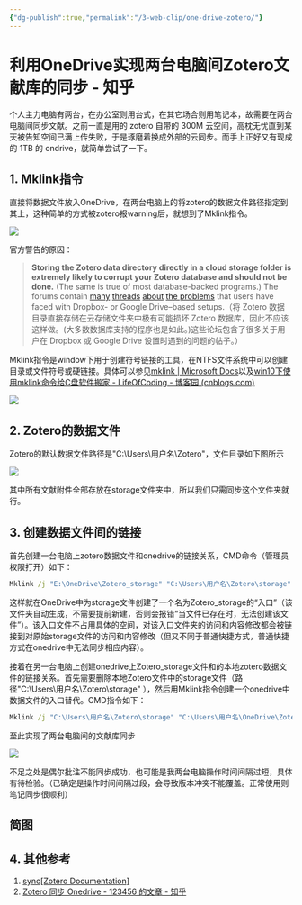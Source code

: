 ```yaml
---
{"dg-publish":true,"permalink":"/3-web-clip/one-drive-zotero/"}
---
```


# 利用OneDrive实现两台电脑间Zotero文献库的同步 - 知乎

个人主力电脑有两台，在办公室则用台式，在其它场合则用笔记本，故需要在两台电脑间同步文献。之前一直是用的 zotero 自带的 300M 云空间，高枕无忧直到某天被告知空间已满上传失败，于是琢磨着换成外部的云同步。而手上正好又有现成的 1TB 的 ondrive，就简单尝试了一下。

## 1. Mklink指令

直接将数据文件放入OneDrive，在两台电脑上的将zotero的数据文件路径指定到其上，这种简单的方式被zotero报warning后，就想到了Mklink指令。

![](https://pic2.zhimg.com/v2-dec4bbe49fe1d76f442c1a216d16b3d9_b.jpg)

官方警告的原因：

> **Storing the Zotero data directory directly in a cloud storage folder is extremely likely to corrupt your Zotero database and should not be done.** (The same is true of most database-backed programs.) The forums contain [many](https://www.zotero.org/forum/discussion/13359/) [threads](https://www.zotero.org/forum/discussion/27900/synching-to-dropbox/) [about](https://www.zotero.org/forum/discussion/6128/dropbox-and-zotero-15-case-conflicts/) [the problems](https://www.zotero.org/forum/discussion/24593/backing-up-a-large-database-without-corrupting-it/) that users have faced with Dropbox- or Google Drive–based setups.（将 Zotero 数据目录直接存储在云存储文件夹中极有可能损坏 Zotero 数据库，因此不应该这样做。(大多数数据库支持的程序也是如此。)这些论坛包含了很多关于用户在 Dropbox 或 Google Drive 设置时遇到的问题的帖子。）

Mklink指令是window下用于创建符号链接的工具，在NTFS文件系统中可以创建目录或文件符号或硬链接。具体可以参见[mklink | Microsoft Docs](https://docs.microsoft.com/en-us/windows-server/administration/windows-commands/mklink)以及[win10下使用mklink命令给C盘软件搬家 - LifeOfCoding - 博客园 (cnblogs.com)](https://www.cnblogs.com/life-of-coding/p/10871831.html)

![](https://pic3.zhimg.com/v2-d5e336f59783e20d12817d1f80497c36_b.jpg)

## 2. Zotero的数据文件

Zotero的默认数据文件路径是"C:\\Users\\用户名\\Zotero"，文件目录如下图所示

![](https://pic2.zhimg.com/v2-c5e363fb6bc713e22585a8b681745c31_b.jpg)

其中所有文献附件全部存放在storage文件夹中，所以我们只需同步这个文件夹就行。

## 3. 创建数据文件间的链接

首先创建一台电脑上zotero数据文件和onedrive的链接关系，CMD命令（管理员权限打开）如下：

```cmd
Mklink /j "E:\OneDrive\Zotero_storage" "C:\Users\用户名\Zotero\storage"
```

这样就在OneDrive中为storage文件创建了一个名为Zotero\_storage的“入口”（该文件夹自动生成，不需要提前新建，否则会报错“当文件已存在时，无法创建该文件”）。该入口文件不占用具体的空间，对该入口文件夹的访问和内容修改都会被链接到对原始storage文件的访问和内容修改（但又不同于普通快捷方式，普通快捷方式在onedrive中无法同步相应内容）。

接着在另一台电脑上创建onedrive上Zotero\_storage文件和的本地zotero数据文件的链接关系。首先需要删除本地Zotero文件中的storage文件（路径"C:\\Users\\用户名\\Zotero\\storage" ），然后用Mklink指令创建一个onedrive中数据文件的入口替代。CMD指令如下：

```cmd
Mklink /j "C:\Users\用户名\Zotero\storage" "C:\Users\用户名\OneDrive\Zotero_storage"
```

至此实现了两台电脑间的文献库同步

![](https://pic3.zhimg.com/v2-aa34851dc94103cacfdbc405b0a9202a_b.jpg)

不足之处是偶尔批注不能同步成功，也可能是我两台电脑操作时间间隔过短，具体有待检验。（已确定是操作时间间隔过段，会导致版本冲突不能覆盖。正常使用则笔记同步很顺利）

## 简图
<style>
.container {font-family: sans-serif; text-align: center;}
.button-wrapper button {z-index: 1;height: 40px; width: 100px; margin: 10px;padding: 5px;}
.excalidraw .App-menu_top .buttonList { display: flex;}
.excalidraw-wrapper { height: 800px; margin: 50px; position: relative;}
:root[dir="ltr"] .excalidraw .layer-ui__wrapper .zen-mode-transition.App-menu_bottom--transition-left {transform: none;}
</style><script src="https://unpkg.com/react@17/umd/react.production.min.js"></script><script src="https://unpkg.com/react-dom@17/umd/react-dom.production.min.js"></script><script type="text/javascript" src="https://unpkg.com/@excalidraw/excalidraw/dist/excalidraw.production.min.js"></script><div id="利用OneDrive实现两台电脑间Zotero文献库的同步_-_知乎_20220322-22_52_38excalidraw.md0"></div><script>(function(){const InitialData={"type":"excalidraw","version":2,"source":"https://excalidraw.com","elements":[{"type":"text","version":287,"versionNonce":1505169673,"isDeleted":false,"id":"PLEDi3Rg","fillStyle":"hachure","strokeWidth":1,"strokeStyle":"solid","roughness":1,"opacity":100,"angle":0,"x":-599.5714285714287,"y":-217.21428571428567,"strokeColor":"#2b8a3e","backgroundColor":"transparent","width":180,"height":35,"seed":485955113,"groupIds":[],"strokeSharpness":"sharp","boundElements":[{"id":"tTJa2-suRJeVsGafeV_Yx","type":"arrow"},{"id":"ystW1pN8s8RXJ4OMFWU-s","type":"arrow"}],"updated":1647961526747,"link":null,"fontSize":28,"fontFamily":1,"text":"Zotero cloud","rawText":"Zotero cloud","baseline":25,"textAlign":"left","verticalAlign":"top","containerId":null,"originalText":"Zotero cloud"},{"type":"rectangle","version":217,"versionNonce":1846135305,"isDeleted":false,"id":"KxNbQ5mf4CbKZHRsjP73A","fillStyle":"hachure","strokeWidth":1,"strokeStyle":"solid","roughness":1,"opacity":100,"angle":0,"x":-604.5714285714287,"y":-52.214285714285666,"strokeColor":"#5c940d","backgroundColor":"transparent","width":126,"height":81,"seed":575372519,"groupIds":[],"strokeSharpness":"sharp","boundElements":[{"id":"AVh1fYRv","type":"text"},{"id":"F1KuZFNMdmGSU8LFsuYSR","type":"arrow"},{"id":"tTJa2-suRJeVsGafeV_Yx","type":"arrow"}],"updated":1647961384925,"link":null},{"type":"text","version":195,"versionNonce":668366599,"isDeleted":false,"id":"AVh1fYRv","fillStyle":"hachure","strokeWidth":1,"strokeStyle":"solid","roughness":1,"opacity":100,"angle":0,"x":-599.5714285714287,"y":-29.214285714285666,"strokeColor":"#5c940d","backgroundColor":"transparent","width":116,"height":35,"seed":400845065,"groupIds":[],"strokeSharpness":"sharp","boundElements":[],"updated":1647961384925,"link":null,"fontSize":28,"fontFamily":1,"text":"data","rawText":"data","baseline":25,"textAlign":"center","verticalAlign":"middle","containerId":"KxNbQ5mf4CbKZHRsjP73A","originalText":"data"},{"type":"rectangle","version":294,"versionNonce":321402473,"isDeleted":false,"id":"vki1SrkrzXs3hXvw-p0UP","fillStyle":"hachure","strokeWidth":1,"strokeStyle":"solid","roughness":1,"opacity":100,"angle":0,"x":-300,"y":-40,"strokeColor":"#5f3dc4","backgroundColor":"transparent","width":201,"height":81,"seed":364464135,"groupIds":[],"strokeSharpness":"sharp","boundElements":[{"id":"IAkSSzY0","type":"text"},{"id":"RjWV_-7dlu_WpW-BuGxju","type":"arrow"},{"id":"aW5UJYZGZzjU-r3MIRUzJ","type":"arrow"}],"updated":1647961905687,"link":null},{"type":"text","version":273,"versionNonce":996901031,"isDeleted":false,"id":"IAkSSzY0","fillStyle":"hachure","strokeWidth":1,"strokeStyle":"solid","roughness":1,"opacity":100,"angle":0,"x":-295,"y":-17,"strokeColor":"#5f3dc4","backgroundColor":"transparent","width":191,"height":35,"seed":862216169,"groupIds":[],"strokeSharpness":"sharp","boundElements":[],"updated":1647961905687,"link":null,"fontSize":28,"fontFamily":1,"text":"attachments","rawText":"attachments","baseline":25,"textAlign":"center","verticalAlign":"middle","containerId":"vki1SrkrzXs3hXvw-p0UP","originalText":"attachments"},{"type":"ellipse","version":473,"versionNonce":1350802377,"isDeleted":false,"id":"jMPPE6UiYmPHWsmZs3vf1","fillStyle":"hachure","strokeWidth":1,"strokeStyle":"solid","roughness":1,"opacity":100,"angle":0,"x":-482.57142857142867,"y":145.78571428571433,"strokeColor":"#c92a2a","backgroundColor":"transparent","width":269,"height":134,"seed":1803595559,"groupIds":[],"strokeSharpness":"sharp","boundElements":[{"id":"2nYVPodO","type":"text"},{"id":"F1KuZFNMdmGSU8LFsuYSR","type":"arrow"},{"id":"RjWV_-7dlu_WpW-BuGxju","type":"arrow"}],"updated":1647961384926,"link":null},{"type":"text","version":373,"versionNonce":516356647,"isDeleted":false,"id":"2nYVPodO","fillStyle":"hachure","strokeWidth":1,"strokeStyle":"solid","roughness":1,"opacity":100,"angle":0,"x":-477.57142857142867,"y":177.78571428571433,"strokeColor":"#c92a2a","backgroundColor":"transparent","width":259,"height":70,"seed":226654921,"groupIds":[],"strokeSharpness":"sharp","boundElements":[],"updated":1647961846702,"link":null,"fontSize":28,"fontFamily":1,"text":"zotero Local in \nmaster PC","rawText":"zotero Local in master PC","baseline":60,"textAlign":"center","verticalAlign":"middle","containerId":"jMPPE6UiYmPHWsmZs3vf1","originalText":"zotero Local in master PC"},{"type":"arrow","version":1031,"versionNonce":2009059303,"isDeleted":false,"id":"F1KuZFNMdmGSU8LFsuYSR","fillStyle":"hachure","strokeWidth":1,"strokeStyle":"solid","roughness":2,"opacity":100,"angle":6.050040832470876,"x":-520.1478673472433,"y":13.326618990581377,"strokeColor":"#000000","backgroundColor":"transparent","width":127.91884334875738,"height":149.41832812743925,"seed":866980649,"groupIds":[],"strokeSharpness":"round","boundElements":[],"updated":1647961966636,"link":null,"startBinding":{"elementId":"KxNbQ5mf4CbKZHRsjP73A","gap":1.339243333597004,"focus":0.43458658339464173},"endBinding":{"elementId":"jMPPE6UiYmPHWsmZs3vf1","gap":1.3739109901489428,"focus":0.38737704820719676},"lastCommittedPoint":null,"startArrowhead":null,"endArrowhead":"arrow","points":[[0,0],[127.91884334875738,149.41832812743925]]},{"type":"arrow","version":720,"versionNonce":898175623,"isDeleted":false,"id":"RjWV_-7dlu_WpW-BuGxju","fillStyle":"hachure","strokeWidth":1,"strokeStyle":"solid","roughness":1,"opacity":100,"angle":0,"x":-194.95904687818427,"y":46.742857142857154,"strokeColor":"#000000","backgroundColor":"transparent","width":122.78622272635198,"height":99.49629503871634,"seed":1994013097,"groupIds":[],"strokeSharpness":"round","boundElements":[],"updated":1647961905731,"link":null,"startBinding":{"elementId":"vki1SrkrzXs3hXvw-p0UP","gap":5.742857142857147,"focus":-0.40940318182417584},"endBinding":{"elementId":"jMPPE6UiYmPHWsmZs3vf1","gap":1.2713991794620227,"focus":-0.3280770865484326},"lastCommittedPoint":null,"startArrowhead":null,"endArrowhead":"arrow","points":[[0,0],[-122.78622272635198,99.49629503871634]]},{"type":"arrow","version":632,"versionNonce":2136039785,"isDeleted":false,"id":"tTJa2-suRJeVsGafeV_Yx","fillStyle":"hachure","strokeWidth":1,"strokeStyle":"solid","roughness":1,"opacity":100,"angle":0,"x":-536.5238934778725,"y":-54.21428571428567,"strokeColor":"#000000","backgroundColor":"transparent","width":24.242547910007374,"height":127,"seed":641618279,"groupIds":[],"strokeSharpness":"round","boundElements":[],"updated":1647961846698,"link":null,"startBinding":{"elementId":"KxNbQ5mf4CbKZHRsjP73A","gap":2,"focus":-0.04333507640578296},"endBinding":{"elementId":"PLEDi3Rg","gap":1,"focus":-0.008800871030581676},"lastCommittedPoint":null,"startArrowhead":null,"endArrowhead":"arrow","points":[[0,0],[24.242547910007374,-127]]},{"type":"text","version":394,"versionNonce":2058952457,"isDeleted":false,"id":"aBD19mmH","fillStyle":"hachure","strokeWidth":1,"strokeStyle":"solid","roughness":1,"opacity":100,"angle":0,"x":-233.57142857142867,"y":-208.71428571428567,"strokeColor":"#5f3dc4","backgroundColor":"transparent","width":120,"height":35,"seed":546774153,"groupIds":[],"strokeSharpness":"sharp","boundElements":[{"id":"tTJa2-suRJeVsGafeV_Yx","type":"arrow"},{"id":"aW5UJYZGZzjU-r3MIRUzJ","type":"arrow"}],"updated":1647961934760,"link":null,"fontSize":28,"fontFamily":1,"text":"OneDrive","rawText":"OneDrive","baseline":25,"textAlign":"left","verticalAlign":"top","containerId":null,"originalText":"OneDrive"},{"type":"arrow","version":341,"versionNonce":103962089,"isDeleted":false,"id":"aW5UJYZGZzjU-r3MIRUzJ","fillStyle":"hachure","strokeWidth":1,"strokeStyle":"solid","roughness":1,"opacity":100,"angle":0,"x":-196.19278180649331,"y":-42.50000000000001,"strokeColor":"#000000","backgroundColor":"transparent","width":35.694953924239684,"height":128.71428571428567,"seed":761105543,"groupIds":[],"strokeSharpness":"round","boundElements":[],"updated":1647961934765,"link":"","startBinding":{"elementId":"vki1SrkrzXs3hXvw-p0UP","gap":2.5,"focus":-0.05156109176385398},"endBinding":{"elementId":"aBD19mmH","gap":2.5,"focus":-0.2871102539376407},"lastCommittedPoint":null,"startArrowhead":null,"endArrowhead":"arrow","points":[[0,0],[35.694953924239684,-128.71428571428567]]},{"type":"ellipse","version":560,"versionNonce":1115739849,"isDeleted":false,"id":"RRZVOgJ_Wnk7KMJjFnreQ","fillStyle":"hachure","strokeWidth":1,"strokeStyle":"solid","roughness":1,"opacity":100,"angle":0,"x":176.35338345864682,"y":131.32706766917306,"strokeColor":"#0b7285","backgroundColor":"transparent","width":269,"height":134,"seed":1106755113,"groupIds":[],"strokeSharpness":"sharp","boundElements":[{"id":"2upcqXHR","type":"text"},{"id":"F1KuZFNMdmGSU8LFsuYSR","type":"arrow"},{"id":"RjWV_-7dlu_WpW-BuGxju","type":"arrow"},{"id":"iT3mOvaLO9KOATLmvjN0T","type":"arrow"}],"updated":1647961599877,"link":null},{"type":"text","version":471,"versionNonce":804093609,"isDeleted":false,"id":"2upcqXHR","fillStyle":"hachure","strokeWidth":1,"strokeStyle":"solid","roughness":1,"opacity":100,"angle":0,"x":181.35338345864682,"y":163.32706766917306,"strokeColor":"#0b7285","backgroundColor":"transparent","width":259,"height":70,"seed":1225348327,"groupIds":[],"strokeSharpness":"sharp","boundElements":[],"updated":1647961846703,"link":null,"fontSize":28,"fontFamily":1,"text":"zotero Local in \nslave PC","rawText":"zotero Local in slave PC","baseline":60,"textAlign":"center","verticalAlign":"middle","containerId":"RRZVOgJ_Wnk7KMJjFnreQ","originalText":"zotero Local in slave PC"},{"type":"rectangle","version":282,"versionNonce":1049359783,"isDeleted":false,"id":"3nwrOLdu_jOB5rwShHhIF","fillStyle":"hachure","strokeWidth":1,"strokeStyle":"dashed","roughness":1,"opacity":100,"angle":0,"x":58.3851294903925,"y":-29.248329156224088,"strokeColor":"#5c940d","backgroundColor":"transparent","width":126,"height":81,"seed":2131066055,"groupIds":[],"strokeSharpness":"sharp","boundElements":[{"id":"QrWrKQ1Q","type":"text"},{"id":"F1KuZFNMdmGSU8LFsuYSR","type":"arrow"},{"id":"tTJa2-suRJeVsGafeV_Yx","type":"arrow"},{"id":"ystW1pN8s8RXJ4OMFWU-s","type":"arrow"},{"id":"QEWdUolXPJz7VzC5Gbomc","type":"arrow"}],"updated":1647961597377,"link":null},{"type":"text","version":255,"versionNonce":863772201,"isDeleted":false,"id":"QrWrKQ1Q","fillStyle":"hachure","strokeWidth":1,"strokeStyle":"solid","roughness":1,"opacity":100,"angle":0,"x":63.3851294903925,"y":-6.248329156224088,"strokeColor":"#5c940d","backgroundColor":"transparent","width":116,"height":35,"seed":2075318057,"groupIds":[],"strokeSharpness":"sharp","boundElements":[],"updated":1647961384927,"link":null,"fontSize":28,"fontFamily":1,"text":"data","rawText":"data","baseline":25,"textAlign":"center","verticalAlign":"middle","containerId":"3nwrOLdu_jOB5rwShHhIF","originalText":"data"},{"type":"arrow","version":1115,"versionNonce":783146087,"isDeleted":false,"id":"ystW1pN8s8RXJ4OMFWU-s","fillStyle":"solid","strokeWidth":4,"strokeStyle":"dotted","roughness":0,"opacity":100,"angle":0,"x":-502.63023847497584,"y":-222.60071010860452,"strokeColor":"#2b8a3e","backgroundColor":"#ced4da","width":652.0977955815515,"height":259.86074332171984,"seed":773700489,"groupIds":[],"strokeSharpness":"round","boundElements":[],"updated":1647961846704,"link":null,"startBinding":{"elementId":"PLEDi3Rg","focus":-0.5683445595411445,"gap":5.386424394318851},"endBinding":{"elementId":"3nwrOLdu_jOB5rwShHhIF","gap":14.524970963994804,"focus":0.8258059462031364},"lastCommittedPoint":null,"startArrowhead":null,"endArrowhead":"triangle","points":[[0,0],[363.77597346954667,-81.03333333333421],[652.0977955815515,178.82740998838563]]},{"type":"rectangle","version":431,"versionNonce":1610497001,"isDeleted":false,"id":"I95dVE-U4R7kPRvnIlC2w","fillStyle":"hachure","strokeWidth":1,"strokeStyle":"solid","roughness":1,"opacity":100,"angle":0,"x":353.2303675856308,"y":-27.414995822890717,"strokeColor":"#5f3dc4","backgroundColor":"transparent","width":201,"height":81,"seed":828206215,"groupIds":[],"strokeSharpness":"sharp","boundElements":[{"id":"k1ZXlaVj","type":"text"},{"id":"RjWV_-7dlu_WpW-BuGxju","type":"arrow"},{"id":"8qjhnELroVGAmHCOWOmqI","type":"arrow"},{"id":"79TKN4XVyoQ61k0RFUVKu","type":"arrow"},{"id":"iT3mOvaLO9KOATLmvjN0T","type":"arrow"}],"updated":1647961599877,"link":null},{"type":"text","version":409,"versionNonce":2077325191,"isDeleted":false,"id":"k1ZXlaVj","fillStyle":"hachure","strokeWidth":1,"strokeStyle":"solid","roughness":1,"opacity":100,"angle":0,"x":358.2303675856308,"y":-4.414995822890717,"strokeColor":"#5f3dc4","backgroundColor":"transparent","width":191,"height":35,"seed":786613097,"groupIds":[],"strokeSharpness":"sharp","boundElements":[],"updated":1647961520802,"link":null,"fontSize":28,"fontFamily":1,"text":"attachments","rawText":"attachments","baseline":25,"textAlign":"center","verticalAlign":"middle","containerId":"I95dVE-U4R7kPRvnIlC2w","originalText":"attachments"},{"type":"arrow","version":1627,"versionNonce":899921799,"isDeleted":false,"id":"79TKN4XVyoQ61k0RFUVKu","fillStyle":"solid","strokeWidth":4,"strokeStyle":"dotted","roughness":0,"opacity":100,"angle":0,"x":-144.96030509692037,"y":-204.2222073105895,"strokeColor":"#5f3dc4","backgroundColor":"#ced4da","width":668.6454146291703,"height":287.4797909407672,"seed":820300969,"groupIds":[],"strokeSharpness":"round","boundElements":[],"updated":1647961846705,"link":null,"startBinding":null,"endBinding":{"elementId":"I95dVE-U4R7kPRvnIlC2w","gap":15.479801499313282,"focus":0.9769786498062978},"lastCommittedPoint":null,"startArrowhead":null,"endArrowhead":"triangle","points":[[0,0],[174.13311632668967,-126.15238095238169],[668.6454146291703,161.3274099883855]]},{"type":"arrow","version":21,"versionNonce":884273383,"isDeleted":false,"id":"QEWdUolXPJz7VzC5Gbomc","fillStyle":"hachure","strokeWidth":1,"strokeStyle":"solid","roughness":1,"opacity":100,"angle":0,"x":133.5588654766292,"y":52.75167084377591,"strokeColor":"#000000","backgroundColor":"transparent","width":134.84321928071893,"height":86.56601731601705,"seed":802067847,"groupIds":[],"strokeSharpness":"round","boundElements":[],"updated":1647961877140,"link":null,"startBinding":{"elementId":"3nwrOLdu_jOB5rwShHhIF","gap":1,"focus":0.41614668324802756},"endBinding":null,"lastCommittedPoint":null,"startArrowhead":null,"endArrowhead":"arrow","points":[[0,0],[134.84321928071893,86.56601731601705]]},{"type":"arrow","version":29,"versionNonce":1375483145,"isDeleted":false,"id":"iT3mOvaLO9KOATLmvjN0T","fillStyle":"hachure","strokeWidth":1,"strokeStyle":"solid","roughness":1,"opacity":100,"angle":0,"x":441.7354180906814,"y":60.9843548264596,"strokeColor":"#000000","backgroundColor":"transparent","width":103.34477665348436,"height":70.00775192655396,"seed":949279817,"groupIds":[],"strokeSharpness":"round","boundElements":[],"updated":1647961877140,"link":null,"startBinding":{"elementId":"I95dVE-U4R7kPRvnIlC2w","gap":7.3993506493503105,"focus":-0.36630598061079056},"endBinding":{"elementId":"RRZVOgJ_Wnk7KMJjFnreQ","gap":1.753741094761608,"focus":-0.4304393043792876},"lastCommittedPoint":null,"startArrowhead":null,"endArrowhead":"arrow","points":[[0,0],[-103.34477665348436,70.00775192655396]]}],"appState":{"theme":"light","viewBackgroundColor":"#ffffff","currentItemStrokeColor":"#000000","currentItemBackgroundColor":"transparent","currentItemFillStyle":"hachure","currentItemStrokeWidth":1,"currentItemStrokeStyle":"dotted","currentItemRoughness":2,"currentItemOpacity":100,"currentItemFontFamily":1,"currentItemFontSize":20,"currentItemTextAlign":"left","currentItemStrokeSharpness":"sharp","currentItemStartArrowhead":null,"currentItemEndArrowhead":"arrow","currentItemLinearStrokeSharpness":"round","gridSize":20,"colorPalette":{}},"files":{}};InitialData.scrollToContent=true;App=()=>{const e=React.useRef(null),t=React.useRef(null),[n,i]=React.useState({width:void 0,height:void 0});return React.useEffect(()=>{i({width:t.current.getBoundingClientRect().width,height:t.current.getBoundingClientRect().height});const e=()=>{i({width:t.current.getBoundingClientRect().width,height:t.current.getBoundingClientRect().height})};return window.addEventListener("resize",e),()=>window.removeEventListener("resize",e)},[t]),React.createElement(React.Fragment,null,React.createElement("div",{className:"excalidraw-wrapper",ref:t},React.createElement(Excalidraw.default,{ref:e,width:n.width,height:n.height,initialData:InitialData,viewModeEnabled:!0,zenModeEnabled:!0,gridModeEnabled:!1})))},excalidrawWrapper=document.getElementById("利用OneDrive实现两台电脑间Zotero文献库的同步_-_知乎_20220322-22_52_38excalidraw.md0");ReactDOM.render(React.createElement(App),excalidrawWrapper);})();</script>

## 4. 其他参考

1.  [sync[Zotero Documentation]](https://www.zotero.org/support/sync)
2.  [Zotero 同步 Onedrive - 123456 的文章 - 知乎](https://zhuanlan.zhihu.com/p/31869164)